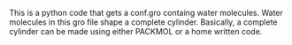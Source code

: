 This is a python code that gets a conf.gro containg water molecules. Water molecules in this gro file shape a complete cylinder.
Basically, a complete cylinder can be made using either PACKMOL or a home written code.
